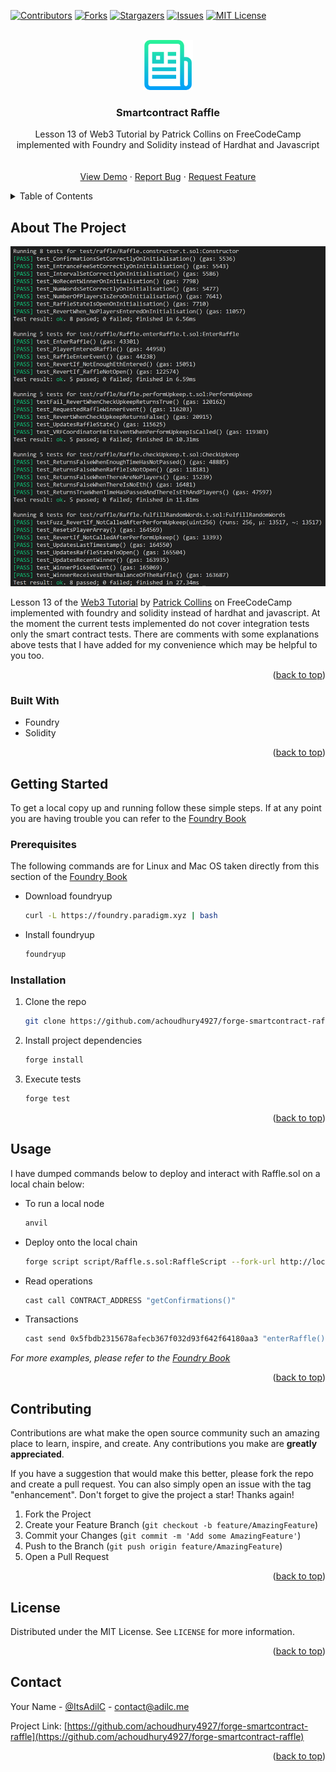 <a name="readme-top"></a>

<!-- PROJECT SHIELDS -->

[![Contributors][contributors-shield]][contributors-url]
[![Forks][forks-shield]][forks-url]
[![Stargazers][stars-shield]][stars-url]
[![Issues][issues-shield]][issues-url]
[![MIT License][license-shield]][license-url]

<!-- PROJECT LOGO -->
<br />
<div align="center">
  <a href="https://github.com/achoudhury4927/forge-smartcontract-raffle">
    <img src="images/logo.png" alt="Logo" width="80" height="80">
  </a>

<h3 align="center">Smartcontract Raffle</h3>

  <p align="center">
    Lesson 13 of Web3 Tutorial by Patrick Collins on FreeCodeCamp implemented with Foundry and Solidity instead of Hardhat and Javascript
    <br />
    <br />
    <br />
    <a href="https://github.com/achoudhury4927/forge-smartcontract-raffle">View Demo</a>
    ·
    <a href="https://github.com/achoudhury4927/forge-smartcontract-raffle/issues">Report Bug</a>
    ·
    <a href="https://github.com/achoudhury4927/forge-smartcontract-raffle/issues">Request Feature</a>
  </p>
</div>

<!-- TABLE OF CONTENTS -->
<details>
  <summary>Table of Contents</summary>
  <ol>
    <li>
      <a href="#about-the-project">About The Project</a>
      <ul>
        <li><a href="#built-with">Built With</a></li>
      </ul>
    </li>
    <li>
      <a href="#getting-started">Getting Started</a>
      <ul>
        <li><a href="#prerequisites">Prerequisites</a></li>
        <li><a href="#installation">Installation</a></li>
      </ul>
    </li>
    <li><a href="#usage">Usage</a></li>
    <li><a href="#contributing">Contributing</a></li>
    <li><a href="#license">License</a></li>
    <li><a href="#contact">Contact</a></li>
  </ol>
</details>

<!-- ABOUT THE PROJECT -->

## About The Project

![Product Name Screen Shot][product-screenshot]

Lesson 13 of the <a href="https://www.youtube.com/watch?v=gyMwXuJrbJQ">Web3 Tutorial</a> by <a href="https://linktr.ee/PatrickAlphaC">Patrick Collins</a> on FreeCodeCamp implemented with foundry and solidity instead of hardhat and javascript. At the moment the current tests implemented do not cover integration tests only the smart contract tests. There are comments with some explanations above tests that I have added for my convenience which may be helpful to you too.

<p align="right">(<a href="#readme-top">back to top</a>)</p>

### Built With

- Foundry
- Solidity

<p align="right">(<a href="#readme-top">back to top</a>)</p>

<!-- GETTING STARTED -->

## Getting Started

To get a local copy up and running follow these simple steps. If at any point you are having trouble you can refer to the <a href="https://book.getfoundry.sh">Foundry Book</a>

### Prerequisites

The following commands are for Linux and Mac OS taken directly from this section of the <a href="https://book.getfoundry.sh/getting-started/installation">Foundry Book</a>

- Download foundryup
  ```sh
  curl -L https://foundry.paradigm.xyz | bash
  ```
- Install foundryup
  ```sh
  foundryup
  ```

### Installation

1. Clone the repo
   ```sh
   git clone https://github.com/achoudhury4927/forge-smartcontract-raffle.git
   ```
2. Install project dependencies
   ```sh
   forge install
   ```
3. Execute tests
   ```js
   forge test
   ```

<p align="right">(<a href="#readme-top">back to top</a>)</p>

<!-- USAGE EXAMPLES -->

## Usage

I have dumped commands below to deploy and interact with Raffle.sol on a local chain below:

- To run a local node

  ```sh
  anvil
  ```

- Deploy onto the local chain

  ```sh
  forge script script/Raffle.s.sol:RaffleScript --fork-url http://localhost:8545 --private-key "Use one from anvil list" --broadcast
  ```

- Read operations

  ```sh
  cast call CONTRACT_ADDRESS "getConfirmations()"
  ```

- Transactions
  ```sh
  cast send 0x5fbdb2315678afecb367f032d93f642f64180aa3 "enterRaffle()" --value 1ether --private-key "Use one from anvil list"
  ```

_For more examples, please refer to the <a href="https://book.getfoundry.sh">Foundry Book</a>_

<p align="right">(<a href="#readme-top">back to top</a>)</p>

<!-- CONTRIBUTING -->

## Contributing

Contributions are what make the open source community such an amazing place to learn, inspire, and create. Any contributions you make are **greatly appreciated**.

If you have a suggestion that would make this better, please fork the repo and create a pull request. You can also simply open an issue with the tag "enhancement".
Don't forget to give the project a star! Thanks again!

1. Fork the Project
2. Create your Feature Branch (`git checkout -b feature/AmazingFeature`)
3. Commit your Changes (`git commit -m 'Add some AmazingFeature'`)
4. Push to the Branch (`git push origin feature/AmazingFeature`)
5. Open a Pull Request

<p align="right">(<a href="#readme-top">back to top</a>)</p>

<!-- LICENSE -->

## License

Distributed under the MIT License. See `LICENSE` for more information.

<p align="right">(<a href="#readme-top">back to top</a>)</p>

<!-- CONTACT -->

## Contact

Your Name - [@ItsAdilC](https://twitter.com/ItsAdilC) - contact@adilc.me

Project Link: [https://github.com/achoudhury4927/forge-smartcontract-raffle](https://github.com/achoudhury4927/forge-smartcontract-raffle)

<p align="right">(<a href="#readme-top">back to top</a>)</p>

<!-- MARKDOWN LINKS & IMAGES -->
<!-- https://www.markdownguide.org/basic-syntax/#reference-style-links -->

[contributors-shield]: https://img.shields.io/github/contributors/achoudhury4927/forge-smartcontract-raffle.svg?style=for-the-badge
[contributors-url]: https://github.com/achoudhury4927/forge-smartcontract-raffle/graphs/contributors
[forks-shield]: https://img.shields.io/github/forks/achoudhury4927/forge-smartcontract-raffle.svg?style=for-the-badge
[forks-url]: https://github.com/achoudhury4927/forge-smartcontract-raffle/network/members
[stars-shield]: https://img.shields.io/github/stars/achoudhury4927/forge-smartcontract-raffle.svg?style=for-the-badge
[stars-url]: https://github.com/achoudhury4927/forge-smartcontract-raffle/stargazers
[issues-shield]: https://img.shields.io/github/issues/achoudhury4927/forge-smartcontract-raffle.svg?style=for-the-badge
[issues-url]: https://github.com/achoudhury4927/forge-smartcontract-raffle/issues
[license-shield]: https://img.shields.io/github/license/achoudhury4927/forge-smartcontract-raffle.svg?style=for-the-badge
[license-url]: https://github.com/achoudhury4927/forge-smartcontract-raffle/blob/master/LICENSE
[product-screenshot]: images/tests.png
